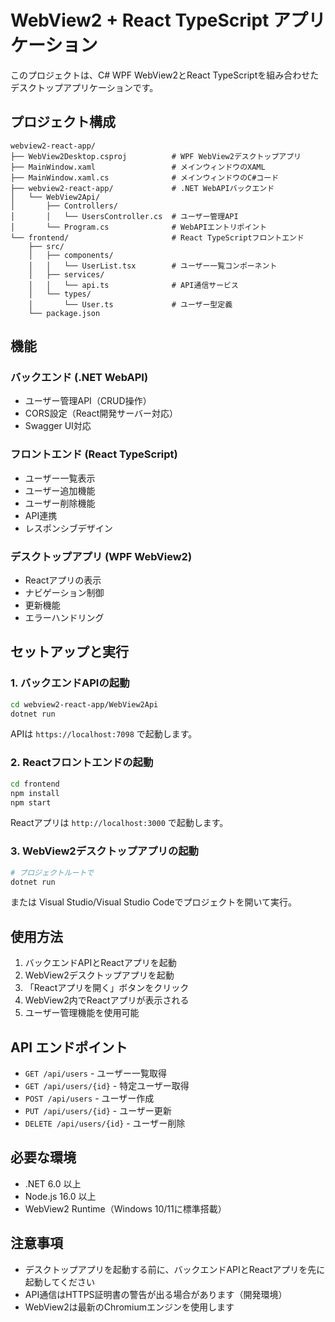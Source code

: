 # WebView2 + React TypeScript アプリケーション

このプロジェクトは、C# WPF WebView2とReact TypeScriptを組み合わせたデスクトップアプリケーションです。

## プロジェクト構成

```
webview2-react-app/
├── WebView2Desktop.csproj          # WPF WebView2デスクトップアプリ
├── MainWindow.xaml                 # メインウィンドウのXAML
├── MainWindow.xaml.cs              # メインウィンドウのC#コード
├── webview2-react-app/             # .NET WebAPIバックエンド
│   └── WebView2Api/
│       ├── Controllers/
│       │   └── UsersController.cs  # ユーザー管理API
│       └── Program.cs              # WebAPIエントリポイント
└── frontend/                       # React TypeScriptフロントエンド
    ├── src/
    │   ├── components/
    │   │   └── UserList.tsx        # ユーザー一覧コンポーネント
    │   ├── services/
    │   │   └── api.ts              # API通信サービス
    │   └── types/
    │       └── User.ts             # ユーザー型定義
    └── package.json
```

## 機能

### バックエンド (.NET WebAPI)
- ユーザー管理API（CRUD操作）
- CORS設定（React開発サーバー対応）
- Swagger UI対応

### フロントエンド (React TypeScript)
- ユーザー一覧表示
- ユーザー追加機能
- ユーザー削除機能
- API連携
- レスポンシブデザイン

### デスクトップアプリ (WPF WebView2)
- Reactアプリの表示
- ナビゲーション制御
- 更新機能
- エラーハンドリング

## セットアップと実行

### 1. バックエンドAPIの起動

```bash
cd webview2-react-app/WebView2Api
dotnet run
```

APIは `https://localhost:7098` で起動します。

### 2. Reactフロントエンドの起動

```bash
cd frontend
npm install
npm start
```

Reactアプリは `http://localhost:3000` で起動します。

### 3. WebView2デスクトップアプリの起動

```bash
# プロジェクトルートで
dotnet run
```

または Visual Studio/Visual Studio Codeでプロジェクトを開いて実行。

## 使用方法

1. バックエンドAPIとReactアプリを起動
2. WebView2デスクトップアプリを起動
3. 「Reactアプリを開く」ボタンをクリック
4. WebView2内でReactアプリが表示される
5. ユーザー管理機能を使用可能

## API エンドポイント

- `GET /api/users` - ユーザー一覧取得
- `GET /api/users/{id}` - 特定ユーザー取得
- `POST /api/users` - ユーザー作成
- `PUT /api/users/{id}` - ユーザー更新
- `DELETE /api/users/{id}` - ユーザー削除

## 必要な環境

- .NET 6.0 以上
- Node.js 16.0 以上
- WebView2 Runtime（Windows 10/11に標準搭載）

## 注意事項

- デスクトップアプリを起動する前に、バックエンドAPIとReactアプリを先に起動してください
- API通信はHTTPS証明書の警告が出る場合があります（開発環境）
- WebView2は最新のChromiumエンジンを使用します